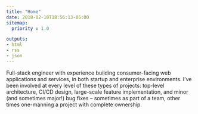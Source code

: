 ```yaml
---
title: "Home"
date: 2018-02-10T18:56:13-05:00
sitemap:
  priority : 1.0

outputs:
- html
- rss
- json
---
```

Full-stack engineer with experience building consumer-facing web applications and services, in both startup and enterprise environments. I’ve been involved at every level of these types of projects:  top-level architecture, CI/CD design, large-scale feature implementation, and minor (and sometimes major!) bug fixes – sometimes as part of a team, other times one-manning a project with complete ownership.

